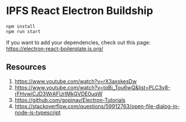 # IPFS React Electron Buildship

```
npm install
npm run start
```

If you want to add your dependencies, check out this page:
https://electron-react-boilerplate.js.org/

## Resources

1. https://www.youtube.com/watch?v=rX3axskesDw
2. https://www.youtube.com/watch?v=tqBi_Tou6wQ&list=PLC3y8-rFHvwiCJD3WrAFUrIMkGVDE0uqW
3. https://github.com/gopinav/Electron-Tutorials
4. https://stackoverflow.com/questions/59912763/open-file-dialog-in-node-js-typescript
